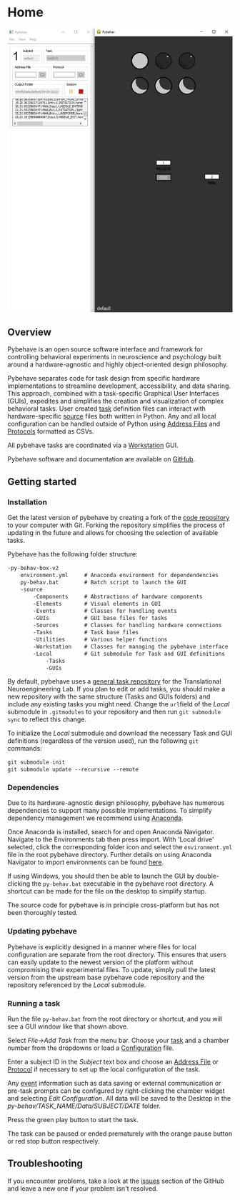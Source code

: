 # Home

![](img/full_gui.jpg)

## Overview

Pybehave is an open source software interface and framework for controlling behavioral experiments in neuroscience and psychology
built around a hardware-agnostic and highly object-oriented design philosophy.

Pybehave separates code for task design from specific hardware implementations to streamline development, accessibility, and
data sharing. This approach, combined with a task-specific Graphical User Interfaces (GUIs), expedites and simplifies the creation and visualization of complex behavioral tasks.
User created [task](tasks.md) definition files can interact with hardware-specific [source](sources.md) files both written in Python. Any and all local
configuration can be handled outside of Python using [Address Files](protocols_addressfiles.md#addressfiles) and [Protocols](protocols_addressfiles.md#protocols) formatted as CSVs.

All pybehave tasks are coordinated via a [Workstation](workstation.md) GUI.

Pybehave software and documentation are available on [GitHub](https://github.com/tne-lab/py-behav-box-v2).

## Getting started

### Installation

Get the latest version of pybehave by creating a fork of the [code repository](https://github.com/tne-lab/py-behav-box-v2) to your computer with Git. 
Forking the repository simplifies the process of updating in the future and allows for choosing the selection of available tasks.

Pybehave has the following folder structure:

    -py-behav-box-v2
        environment.yml     # Anaconda environment for dependendencies
        py-behav.bat        # Batch script to launch the GUI
        -source
            -Components     # Abstractions of hardware components
            -Elements       # Visual elements in GUI
            -Events         # Classes for handling events
            -GUIs           # GUI base files for tasks
            -Sources        # Classes for handling hardware connections
            -Tasks          # Task base files
            -Utilities      # Various helper functions
            -Workstation    # Classes for managing the pybehave interface
            -Local          # Git submodule for Task and GUI definitions
                -Tasks
                -GUIs

By default, pybehave uses a [general task repository](https://github.com/tne-lab/all-tasks) for the Translational Neuroengineering Lab. 
If you plan to edit or add tasks, you should make a new repository with the same structure (Tasks and GUIs folders) and 
include any existing tasks you might need. Change the `url`field of the *Local* submodule in `.gitmodules` to your repository
and then run `git submodule sync` to reflect this change.

To initialize the *Local* submodule and download the necessary Task and GUI definitions (regardless of the version used), run
the following `git` commands:
    
    git submodule init
    git submodule update --recursive --remote

### Dependencies

Due to its hardware-agnostic design philosophy, pybehave has numerous dependencies to support many possible implementations.
To simplify dependency management we recommend using [Anaconda](https://www.anaconda.com/).

Once Anaconda is installed, search for and open Anaconda Navigator. Navigate to the Environments tab then press import. 
With 'Local drive' selected, click the corresponding folder icon and select the `environment.yml` file in the root pybehave
directory. Further details on using Anaconda Navigator to import environments can be found [here](https://docs.anaconda.com/anaconda/navigator/tutorials/manage-environments/#importing-an-environment).

If using Windows, you should then be able to launch the GUI by double-clicking the `py-behav.bat` executable in the pybehave
root directory. A shortcut can be made for the file on the desktop to simplify startup.

The source code for pybehave is in principle cross-platform but has not been thoroughly tested.

### Updating pybehave

Pybehave is explicitly designed in a manner where files for local configuration are separate from the root directory. This
ensures that users can easily update to the newest version of the platform without compromising their experimental files. 
To update, simply pull the latest version from the upstream base pybehave code repository and the repository referenced by
the *Local* submodule.

### Running a task

Run the file `py-behav.bat` from the root directory or shortcut, and you will see a GUI window like that shown above.

Select *File->Add Task* from the menu bar. Choose your [task](tasks.md) and a chamber number from the dropdowns or load a [Configuration](workstation.md#configurations) file.

Enter a subject ID in the *Subject* text box and choose an [Address File](protocols_addressfiles.md#addressfiles) or [Protocol](protocols_addressfiles.md#protocols) if necessary to set up the local configuration of the task.

Any [event](events.md) information such as data saving or external communication or pre-task prompts can be configured by right-clicking the chamber widget
and selecting *Edit Configuration*. All data will be saved to the Desktop in the *py-behav/TASK_NAME/Data/SUBJECT/DATE* folder.

Press the green play button to start the task.

The task can be paused or ended prematurely with the orange pause button or red stop button respectively.

## Troubleshooting

If you encounter problems, take a look at the [issues](https://github.com/tne-lab/py-behav-box-v2/issues) section of the GitHub and leave a new one if your problem isn't resolved.